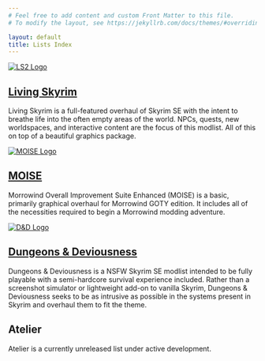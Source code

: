```yaml
---
# Feel free to add content and custom Front Matter to this file.
# To modify the layout, see https://jekyllrb.com/docs/themes/#overriding-theme-defaults

layout: default
title: Lists Index
---
```


[![LS2 Logo](https://i.imgur.com/JZwSBbU.png)](/readme/ls)
## [Living Skyrim](/readme/ls)
Living Skyrim is a full-featured overhaul of Skyrim SE with the intent to breathe life into the often empty areas of the world. NPCs, quests, new worldspaces, and interactive content are the focus of this modlist. All of this on top of a beautiful graphics package.

[![MOISE Logo](https://i.imgur.com/lFTL3mR.png)](/readme/moise)
## [MOISE](/readme/moise)
Morrowind Overall Improvement Suite Enhanced (MOISE) is a basic, primarily graphical overhaul for Morrowind GOTY edition. It includes all of the necessities required to begin a Morrowind modding adventure.

[![D&D Logo](https://i.imgur.com/ns9S1Za.png)](/readme/dnd)
## [Dungeons & Deviousness](/readme/dnd)
Dungeons & Deviousness is a NSFW Skyrim SE modlist intended to be fully playable with a semi-hardcore survival experience included. Rather than a screenshot simulator or lightweight add-on to vanilla Skyrim, Dungeons & Deviousness seeks to be as intrusive as possible in the systems present in Skyrim and overhaul them to fit the theme.

## Atelier
Atelier is a currently unreleased list under active development.